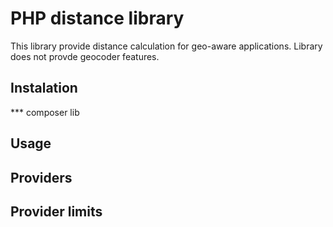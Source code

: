 PHP distance library
====================

This library provide distance calculation for geo-aware applications.
Library does not provde geocoder features.

Instalation
-----------

*** composer lib


Usage
-----


Providers
---------


Provider limits
---------------
